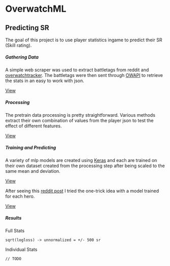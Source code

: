 # OverwatchML

## Predicting SR

The goal of this project is to use player statistics ingame to predict their SR (Skill rating).

##### Gathering Data

A simple web scraper was used to extract battletags from reddit and [overwatchtracker](https://overwatchtracker.com/leaderboards/pc/global). The battletags
were then sent through [OWAPI](https://github.com/SunDwarf/OWAPI/blob/master/api.md) to retrieve the stats
in an easy to work with json.

[View](https://github.com/sshh12/OverwatchML/blob/master/OverwatchGatherData.ipynb)

##### Processing

The pretrain data processing is pretty straightforward. Various methods extract their own combination
of values from the player json to test the effect of different features.

[View](https://github.com/sshh12/OverwatchML/blob/master/OverwatchProcessData.ipynb)

##### Training and Predicting

A variety of mlp models are created using [Keras](https://keras.io/) and each are trained on their own dataset created from the processing step after being scaled to the same mean and deviation.

[View](https://github.com/sshh12/OverwatchML/blob/master/OverwatchPredictSR.ipynb)

After seeing this [reddit post](https://www.reddit.com/r/Overwatch/comments/6vcoex/i_used_deep_learning_to_guess_your_sr_estimate/) I tried the one-trick idea with a model trained for each hero.

[View](https://github.com/sshh12/OverwatchML/blob/master/OverwatchPredictHeroSR.ipynb)

##### Results

Full Stats

```
sqrt(logloss) -> unnormalized = +/- 500 sr
```

Individual Stats

```
// TODO
```
